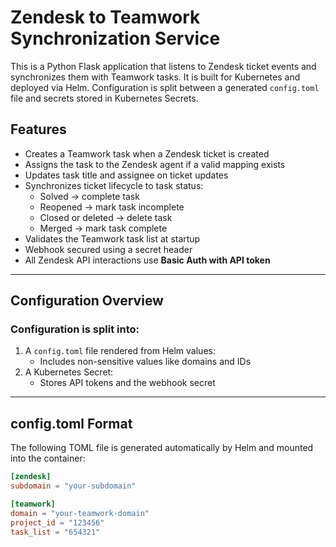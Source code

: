 # Zendesk to Teamwork Synchronization Service

This is a Python Flask application that listens to Zendesk ticket events and synchronizes them with Teamwork tasks. It is built for Kubernetes and deployed via Helm. Configuration is split between a generated `config.toml` file and secrets stored in Kubernetes Secrets.

## Features

- Creates a Teamwork task when a Zendesk ticket is created
- Assigns the task to the Zendesk agent if a valid mapping exists
- Updates task title and assignee on ticket updates
- Synchronizes ticket lifecycle to task status:
  - Solved → complete task
  - Reopened → mark task incomplete
  - Closed or deleted → delete task
  - Merged → mark task complete
- Validates the Teamwork task list at startup
- Webhook secured using a secret header
- All Zendesk API interactions use **Basic Auth with API token**

---

## Configuration Overview

### Configuration is split into:

1. A `config.toml` file rendered from Helm values:
    - Includes non-sensitive values like domains and IDs
2. A Kubernetes Secret:
    - Stores API tokens and the webhook secret

---

## config.toml Format

The following TOML file is generated automatically by Helm and mounted into the container:

```toml
[zendesk]
subdomain = "your-subdomain"

[teamwork]
domain = "your-teamwork-domain"
project_id = "123456"
task_list = "654321"
